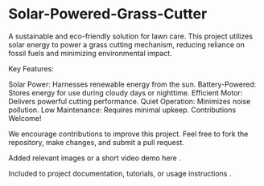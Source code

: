 # Solar-Powered-Grass-Cutter

A sustainable and eco-friendly solution for lawn care. This project utilizes solar energy to power a grass cutting mechanism, reducing reliance on fossil fuels and minimizing environmental impact.

Key Features:

Solar Power: Harnesses renewable energy from the sun.
Battery-Powered: Stores energy for use during cloudy days or nighttime.
Efficient Motor: Delivers powerful cutting performance.
Quiet Operation: Minimizes noise pollution.
Low Maintenance: Requires minimal upkeep.
Contributions Welcome!

We encourage contributions to improve this project. Feel free to fork the repository, make changes, and submit a pull request.

Added relevant images or a short video demo here .

Included to project documentation, tutorials, or usage instructions .
